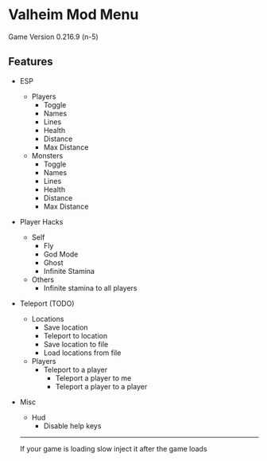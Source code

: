 ﻿# Valheim Mod Menu
 Game Version 0.216.9 (n-5)
## Features 

- ESP
  - Players
	- Toggle
	- Names
	- Lines
	- Health
	- Distance
	- Max Distance
  - Monsters
    - Toggle
	- Names
	- Lines
	- Health
	- Distance
	- Max Distance

- Player Hacks
  - Self
	- Fly
	- God Mode
	- Ghost 
	- Infinite Stamina
  - Others
	- Infinite stamina to all players

- Teleport (TODO)
  - Locations 
    - Save location
    - Teleport to location
	- Save location to file
	- Load locations from file
  - Players
	- Teleport to a player
    	- Teleport a player to me
       	- Teleport a player to a player

- Misc
  - Hud
    - Disable help keys


   <hr />
   If your game is loading slow inject it after the game loads
